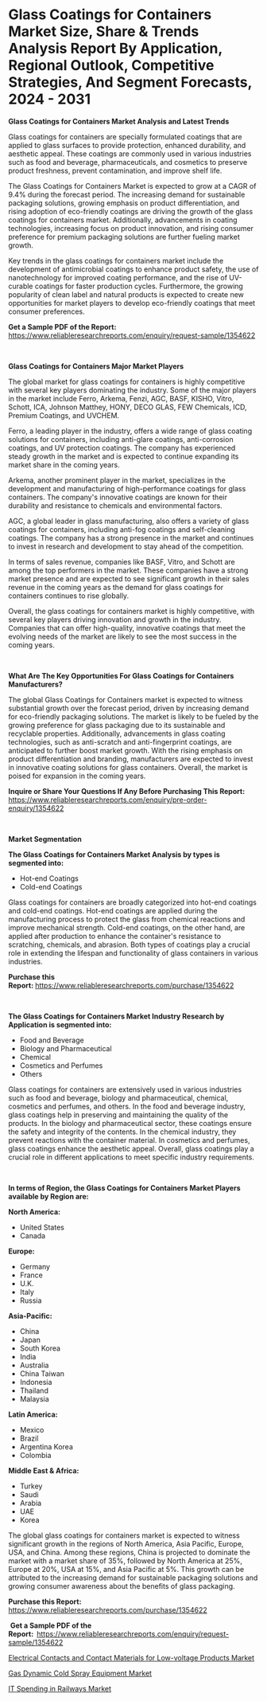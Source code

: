 <p><h1>Glass Coatings for Containers Market Size, Share & Trends Analysis Report By Application, Regional Outlook, Competitive Strategies, And Segment Forecasts, 2024 - 2031</h1></p><p><strong>Glass Coatings for Containers Market Analysis and Latest Trends</strong></p>
<p><p>Glass coatings for containers are specially formulated coatings that are applied to glass surfaces to provide protection, enhanced durability, and aesthetic appeal. These coatings are commonly used in various industries such as food and beverage, pharmaceuticals, and cosmetics to preserve product freshness, prevent contamination, and improve shelf life.</p><p>The Glass Coatings for Containers Market is expected to grow at a CAGR of 9.4% during the forecast period. The increasing demand for sustainable packaging solutions, growing emphasis on product differentiation, and rising adoption of eco-friendly coatings are driving the growth of the glass coatings for containers market. Additionally, advancements in coating technologies, increasing focus on product innovation, and rising consumer preference for premium packaging solutions are further fueling market growth.</p><p>Key trends in the glass coatings for containers market include the development of antimicrobial coatings to enhance product safety, the use of nanotechnology for improved coating performance, and the rise of UV-curable coatings for faster production cycles. Furthermore, the growing popularity of clean label and natural products is expected to create new opportunities for market players to develop eco-friendly coatings that meet consumer preferences.</p></p>
<p><strong>Get a Sample PDF of the Report:&nbsp;</strong> <a href="https://www.reliableresearchreports.com/enquiry/request-sample/1354622">https://www.reliableresearchreports.com/enquiry/request-sample/1354622</a></p>
<p>&nbsp;</p>
<p><strong>Glass Coatings for Containers Major Market Players</strong></p>
<p><p>The global market for glass coatings for containers is highly competitive with several key players dominating the industry. Some of the major players in the market include Ferro, Arkema, Fenzi, AGC, BASF, KISHO, Vitro, Schott, ICA, Johnson Matthey, HONY, DECO GLAS, FEW Chemicals, ICD, Premium Coatings, and UVCHEM.</p><p>Ferro, a leading player in the industry, offers a wide range of glass coating solutions for containers, including anti-glare coatings, anti-corrosion coatings, and UV protection coatings. The company has experienced steady growth in the market and is expected to continue expanding its market share in the coming years.</p><p>Arkema, another prominent player in the market, specializes in the development and manufacturing of high-performance coatings for glass containers. The company's innovative coatings are known for their durability and resistance to chemicals and environmental factors.</p><p>AGC, a global leader in glass manufacturing, also offers a variety of glass coatings for containers, including anti-fog coatings and self-cleaning coatings. The company has a strong presence in the market and continues to invest in research and development to stay ahead of the competition.</p><p>In terms of sales revenue, companies like BASF, Vitro, and Schott are among the top performers in the market. These companies have a strong market presence and are expected to see significant growth in their sales revenue in the coming years as the demand for glass coatings for containers continues to rise globally.</p><p>Overall, the glass coatings for containers market is highly competitive, with several key players driving innovation and growth in the industry. Companies that can offer high-quality, innovative coatings that meet the evolving needs of the market are likely to see the most success in the coming years.</p></p>
<p>&nbsp;</p>
<p><strong>What Are The Key Opportunities For Glass Coatings for Containers Manufacturers?</strong></p>
<p><p>The global Glass Coatings for Containers market is expected to witness substantial growth over the forecast period, driven by increasing demand for eco-friendly packaging solutions. The market is likely to be fueled by the growing preference for glass packaging due to its sustainable and recyclable properties. Additionally, advancements in glass coating technologies, such as anti-scratch and anti-fingerprint coatings, are anticipated to further boost market growth. With the rising emphasis on product differentiation and branding, manufacturers are expected to invest in innovative coating solutions for glass containers. Overall, the market is poised for expansion in the coming years.</p></p>
<p><strong>Inquire or Share Your Questions If Any Before Purchasing This Report:</strong> <a href="https://www.reliableresearchreports.com/enquiry/pre-order-enquiry/1354622">https://www.reliableresearchreports.com/enquiry/pre-order-enquiry/1354622</a></p>
<p>&nbsp;</p>
<p><strong>Market Segmentation</strong></p>
<p><strong>The Glass Coatings for Containers Market Analysis by types is segmented into:</strong></p>
<p><ul><li>Hot-end Coatings</li><li>Cold-end Coatings</li></ul></p>
<p><p>Glass coatings for containers are broadly categorized into hot-end coatings and cold-end coatings. Hot-end coatings are applied during the manufacturing process to protect the glass from chemical reactions and improve mechanical strength. Cold-end coatings, on the other hand, are applied after production to enhance the container's resistance to scratching, chemicals, and abrasion. Both types of coatings play a crucial role in extending the lifespan and functionality of glass containers in various industries.</p></p>
<p><strong>Purchase this Report:&nbsp;</strong><a href="https://www.reliableresearchreports.com/purchase/1354622">https://www.reliableresearchreports.com/purchase/1354622</a></p>
<p>&nbsp;</p>
<p><strong>The Glass Coatings for Containers Market Industry Research by Application is segmented into:</strong></p>
<p><ul><li>Food and Beverage</li><li>Biology and Pharmaceutical</li><li>Chemical</li><li>Cosmetics and Perfumes</li><li>Others</li></ul></p>
<p><p>Glass coatings for containers are extensively used in various industries such as food and beverage, biology and pharmaceutical, chemical, cosmetics and perfumes, and others. In the food and beverage industry, glass coatings help in preserving and maintaining the quality of the products. In the biology and pharmaceutical sector, these coatings ensure the safety and integrity of the contents. In the chemical industry, they prevent reactions with the container material. In cosmetics and perfumes, glass coatings enhance the aesthetic appeal. Overall, glass coatings play a crucial role in different applications to meet specific industry requirements.</p></p>
<p>&nbsp;</p>
<p><strong>In terms of Region, the Glass Coatings for Containers Market Players available by Region are:</strong></p>
<p>
    <p> <strong> North America: </strong>
        <ul>
            <li>United States</li>
            <li>Canada</li>
        </ul>
        </p> 
    <p> <strong> Europe: </strong>
        <ul>
            <li>Germany</li>
            <li>France</li>
            <li>U.K.</li>
            <li>Italy</li>
            <li>Russia</li>
        </ul>
        </p> 
    <p> <strong> Asia-Pacific: </strong>
        <ul>
            <li>China</li>
            <li>Japan</li>
            <li>South Korea</li>
            <li>India</li>
            <li>Australia</li>
            <li>China Taiwan</li>
            <li>Indonesia</li>
            <li>Thailand</li>
            <li>Malaysia</li>
        </ul>
        </p> 
    <p> <strong> Latin America: </strong>
        <ul>
            <li>Mexico</li>
            <li>Brazil</li>
            <li>Argentina Korea</li>
            <li>Colombia</li>
        </ul>
        </p> 
    <p> <strong> Middle East & Africa: </strong>
        <ul>
            <li>Turkey</li>
            <li>Saudi</li>
            <li>Arabia</li>
            <li>UAE</li>
            <li>Korea</li>
        </ul>
    </p>
    </p>
<p><p>The global glass coatings for containers market is expected to witness significant growth in the regions of North America, Asia Pacific, Europe, USA, and China. Among these regions, China is projected to dominate the market with a market share of 35%, followed by North America at 25%, Europe at 20%, USA at 15%, and Asia Pacific at 5%. This growth can be attributed to the increasing demand for sustainable packaging solutions and growing consumer awareness about the benefits of glass packaging.</p></p>
<p><strong>Purchase this Report: </strong><a href="https://www.reliableresearchreports.com/purchase/1354622">https://www.reliableresearchreports.com/purchase/1354622</a></p>
<p>&nbsp;<strong>Get a Sample PDF of the Report:&nbsp;&nbsp;</strong><a href="https://www.reliableresearchreports.com/enquiry/request-sample/1354622">https://www.reliableresearchreports.com/enquiry/request-sample/1354622</a></p>
<p><strong></strong></p>
<p><p><a href="https://github.com/Alonsoolds3wq1d81czn8rbol/Market-Research-Report-List-1/blob/main/electrical-contacts-and-contact-materials-for-low-voltage-products-market.md">Electrical Contacts and Contact Materials for Low-voltage Products Market</a></p><p><a href="https://boundless-drawbridge-702.notion.site/Gas-Dynamic-Cold-Spray-Equipment-Market-Furnish-Information-about-Market-Size-Market-Share-Market--c50bbb01585d4865958f6fcb564df229">Gas Dynamic Cold Spray Equipment Market</a></p><p><a href="https://natural-crush-b99.notion.site/IT-Spending-in-Railways-Market-Size-Growth-Outlook-from-2024-to-2031-projecting-at-Market-s-Trends-7ecd1e45678f4863a4eed0387a9102b4">IT Spending in Railways Market</a></p></p>